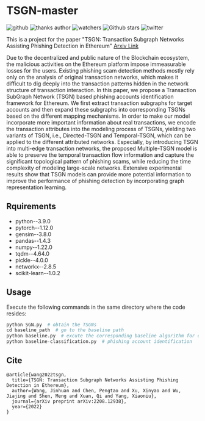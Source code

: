 # TSGN-master        
![github](https://img.shields.io/badge/github-GalateaWang-brightgreen.svg) ![thanks author](https://img.shields.io/badge/thanksauthor-PengtaoChen-green.svg)  ![watchers](https://img.shields.io/github/watchers/galateawang/TSGN-master) ![Github stars](https://img.shields.io/github/stars/GalateaWang/TSGN-master.svg) ![twitter](https://img.shields.io/badge/twitter-@GalateaWang-purple.svg) 

This is a project for the paper "TSGN: Transaction Subgraph Networks Assisting Phishing Detection in Ethereum" [Arxiv Link](https://arxiv.org/pdf/2208.12938.pdf)

Due to the decentralized and public nature of the Blockchain ecosystem, the malicious activities on the Ethereum platform impose immeasurable losses for the users. Existing phishing scam detection methods mostly rely only on the analysis of original transaction networks, which makes it difficult to dig deeply into the transaction patterns hidden in the network structure of transaction interaction. In this paper, we propose a Transaction SubGraph Network (TSGN) based phishing accounts identification framework for Ethereum. We first extract transaction subgraphs for target accounts and then expand these subgraphs into corresponding TSGNs based on the different mapping mechanisms. In order to make our model incorporate more important information about real transactions, we encode the transaction attributes into the modeling process of TSGNs, yielding two variants of TSGN, i.e., Directed-TSGN and Temporal-TSGN, which can be applied to the different attributed networks. Especially, by introducing TSGN into multi-edge transaction networks, the proposed Multiple-TSGN model is able to preserve the temporal transaction flow information and capture the significant topological pattern of phishing scams, while reducing the time complexity of modeling large-scale networks. Extensive experimental results show that TSGN models can provide more potential information to improve the performance of phishing detection by incorporating graph representation learning.

## Rquirements

- python--3.9.0
- pytorch--1.12.0
- gensim--3.8.0
- pandas--1.4.3
- numpy--1.22.0
- tqdm--4.64.0
- pickle--4.0.0
- networkx--2.8.5
- scikit-learn--1.0.2

## Usage

Execute the following commands in the same directory where the code resides:



```python
python SGN.py  # obtain the TSGNs
cd baseline_path  # go to the baseline path
python baseline.py  # excute the corresponding baseline algorithm for obtaining the transaction ego network embeddings 
python baseline-classification.py  # phishing account identification
```




## Cite

```
@article{wang2022tsgn,
  title={TSGN: Transaction Subgraph Networks Assisting Phishing Detection in Ethereum},
  author={Wang, Jinhuan and Chen, Pengtao and Xu, Xinyao and Wu, Jiajing and Shen, Meng and Xuan, Qi and Yang, Xiaoniu},
  journal={arXiv preprint arXiv:2208.12938},
  year={2022}
}
```
